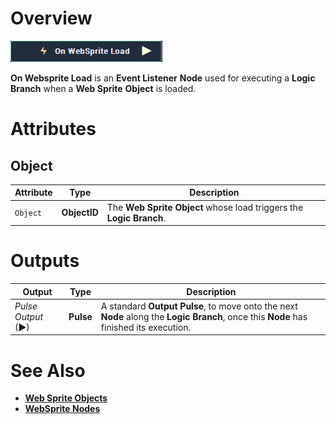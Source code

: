 # Overview

![The On Websprite Load Node.](../../../.gitbook/assets/node-onwebspriteload.png)


**On Websprite Load** is an **Event Listener** **Node** used for executing a **Logic Branch** when a **Web Sprite** **Object** is loaded.

# Attributes

## Object

|Attribute|Type|Description|
|---|---|---|
| `Object` | **ObjectID** | The **Web Sprite** **Object** whose load triggers the **Logic Branch**. |



# Outputs

|Output|Type|Description|
|---|---|---|
|*Pulse Output* (►)|**Pulse**|A standard **Output Pulse**, to move onto the next **Node** along the **Logic Branch**, once this **Node** has finished its execution.|

# See Also

* [**Web Sprite Objects**](../../../getting-started/scene-objects/web-sprite.md)
* [**WebSprite Nodes**](../../incari/websprite/README.md)

